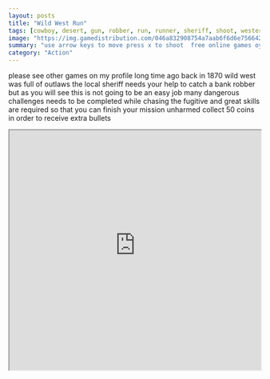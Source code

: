 ```yaml
---
layout: posts
title: "Wild West Run"
tags: [cowboy, desert, gun, robber, run, runner, sheriff, shoot, western, wild, bullet, free, online, games, oyna, game, free, games, play, play, games]
image: "https://img.gamedistribution.com/046a832908754a7aab6f6d6e756642df.jpg"
summary: "use arrow keys to move press x to shoot  free online games oyna game free games play play games"
category: "Action"
---
```


please see other games on my profile long time ago back in 1870 wild west was full of outlaws the local sheriff needs your help to catch a bank robber but as you will see this is not going to be an easy job many dangerous challenges needs to be completed while chasing the fugitive and great skills are required so that you can finish your mission unharmed collect 50 coins in order to receive extra bullets

<iframe width="100%" height="480px;" src="https://flash.gamedistribution.com?game=046a832908754a7aab6f6d6e756642df"></iframe>